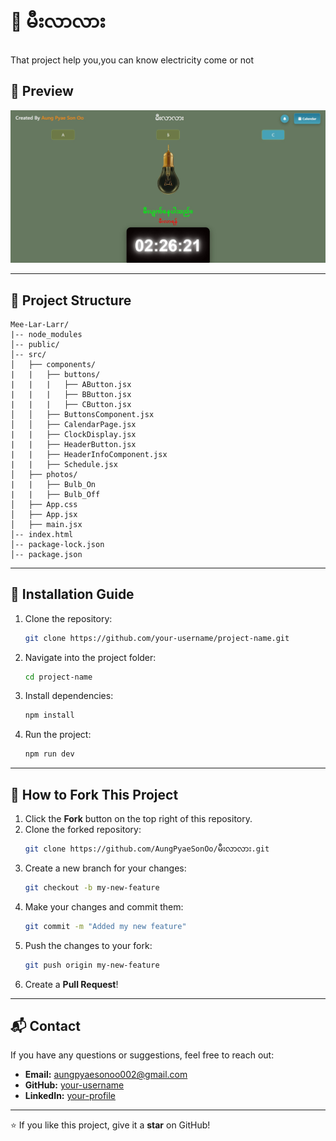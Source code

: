 # 📌 မီးလာလား

That project help you,you can know electricity come or not

## 📸 Preview

![Mee Lar Larr](Mee-Lar-Larr.jpg)

---

## 📂 Project Structure
```
Mee-Lar-Larr/
|-- node_modules
│-- public/
│-- src/
│   ├── components/  
|   |   ├── buttons/
|   |   |   ├── AButton.jsx
|   |   |   ├── BButton.jsx
|   |   |   ├── CButton.jsx
│   │   ├── ButtonsComponent.jsx
│   │   ├── CalendarPage.jsx
|   |   ├── ClockDisplay.jsx
|   |   ├── HeaderButton.jsx
|   |   ├── HeaderInfoComponent.jsx
|   |   ├── Schedule.jsx
│   ├── photos/
|   |   ├── Bulb_On
|   |   ├── Bulb_Off
│   ├── App.css
│   ├── App.jsx
│   ├── main.jsx
│-- index.html
│-- package-lock.json
│-- package.json
```

---

## 🚀 Installation Guide

1. Clone the repository:
   ```bash
   git clone https://github.com/your-username/project-name.git
   ```
2. Navigate into the project folder:
   ```bash
   cd project-name
   ```
3. Install dependencies:
   ```bash
   npm install
   ```
4. Run the project:
   ```bash
   npm run dev
   ```

---

## 🍴 How to Fork This Project
1. Click the **Fork** button on the top right of this repository.
2. Clone the forked repository:
   ```bash
   git clone https://github.com/AungPyaeSonOo/မီးလာလား.git
   ```
3. Create a new branch for your changes:
   ```bash
   git checkout -b my-new-feature
   ```
4. Make your changes and commit them:
   ```bash
   git commit -m "Added my new feature"
   ```
5. Push the changes to your fork:
   ```bash
   git push origin my-new-feature
   ```
6. Create a **Pull Request**!

---

## 📬 Contact

If you have any questions or suggestions, feel free to reach out:
- **Email:** aungpyaesonoo002@gmail.com
- **GitHub:** [your-username](https://github.com/AungPyaeSonOo)
- **LinkedIn:** [your-profile](https://linkedin.com/in/your-profile)

---

⭐ If you like this project, give it a **star** on GitHub!

